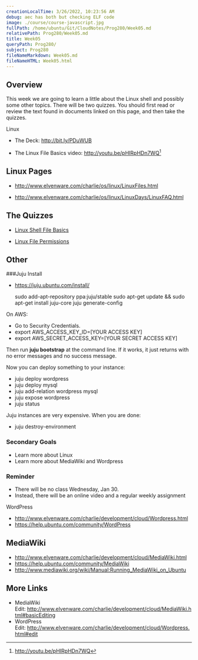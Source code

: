 ```yaml
---
creationLocalTime: 3/26/2022, 10:23:56 AM
debug: aec has both but checking ELF code
image: ./course/course-javascript.jpg
fullPath: /home/ubuntu/Git/CloudNotes/Prog280/Week05.md
relativePath: Prog280/Week05.md
title: Week05
queryPath: Prog280/
subject: Prog280
fileNameMarkdown: Week05.md
fileNameHTML: Week05.html
---
```



<!-- toc -->
<!-- tocstop -->

Overview
--------

This week we are going to learn a little about the Linux shell and possibly some
other topics. There will be two quizzes. You should first read or review the
text found in documents linked on this page, and then take the quizzes.

Linux

-   The Deck: <http://bit.ly/PDuWUB>

-   The Linux File Basics video: <http://youtu.be/pHIRpHDn7WQ>[^1]

    [^1]: <http://youtu.be/pHIRpHDn7WQ>

Linux Pages
-----------

-   <http://www.elvenware.com/charlie/os/linux/LinuxFiles.html>

-   <http://www.elvenware.com/charlie/os/linux/LinuxDays/LinuxFAQ.html>  
    

The Quizzes
-----------

-   [Linux Shell File Basics][2]

    [2]: <https://bc.instructure.com/courses/793364/quizzes/776149>

-   [Linux File Permissions][3]

    [3]: <https://bc.instructure.com/courses/793364/quizzes/776271>


Other
-----

###Juju Install

- <https://juju.ubuntu.com/install/>

	sudo add-apt-repository ppa:juju/stable
	sudo apt-get update && sudo apt-get install juju-core
	juju generate-config
	
On AWS:

- Go to Security Credentials.
- export AWS_ACCESS_KEY_ID=[YOUR ACCESS KEY]
- export AWS_SECRET_ACCESS_KEY=[YOUR SECRET ACCESS KEY]

Then run **juju bootstrap** at the command line. If it works, it
just returns with no error messages and no success message. 

Now you can deploy something to your instance:

- juju deploy wordpress
- juju deploy mysql
- juju add-relation wordpress mysql
- juju expose wordpress
- juju status

Juju instances are very expensive. When you are done: 

- juju destroy-environment

### Secondary Goals

-   Learn more about Linux
-   Learn more about MediaWiki and Wordpress

### Reminder

-   There will be no class Wednesday, Jan 30.
-   Instead, there will be an online video and a regular weekly assignment


WordPress

-   <http://www.elvenware.com/charlie/development/cloud/Wordpress.html>
-   <https://help.ubuntu.com/community/WordPress>

MediaWiki
---------

-   <http://www.elvenware.com/charlie/development/cloud/MediaWiki.html>
-   <https://help.ubuntu.com/community/MediaWiki>
-   <http://www.mediawiki.org/wiki/Manual:Running_MediaWiki_on_Ubuntu>

More Links
----------

-   MediaWiki Edit: <http://www.elvenware.com/charlie/development/cloud/MediaWiki.html#basicEditing>
-   WordPress Edit: <http://www.elvenware.com/charlie/development/cloud/Wordpress.html#edit>
